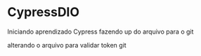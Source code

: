 # CypressDIO
Iniciando aprendizado Cypress
fazendo up do arquivo para o git

alterando o arquivo para validar token git